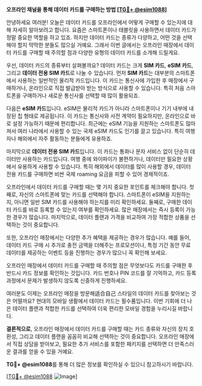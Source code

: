 **오프라인 채널을 통해 데이터 카드를 구매하는 방법 [[TG💪+ @esim1088](https://t.me/s/esim1088)]**

안녕하세요 여러분! 오늘은 데이터 카드를 오프라인에서 어떻게 구매할 수 있는지에 대해 자세히 알아보려고 합니다. 요즘은 스마트폰이나 태블릿을 사용하면서 데이터 카드가 정말 중요한 역할을 하고 있죠. 하지만 데이터 카드는 종류가 다양하고, 어떤 것을 선택해야 할지 막막한 분들도 많으실 거예요. 그래서 이번 글에서는 오프라인 매장에서 데이터 카드를 구매할 때 주의할 점과 다양한 유형의 데이터 카드를 소개해 드릴게요.

우선, 데이터 카드의 종류부터 살펴볼까요? 데이터 카드는 크게 **SIM 카드**, **eSIM 카드**, 그리고 **데이터 전용 SIM 카드**로 나눌 수 있습니다. 먼저 **SIM 카드**는 대부분의 스마트폰에서 사용하는 일반적인 물리적 카드입니다. 이 카드는 통신사에 가입한 후 매장에서 구매하거나, 온라인으로 직접 발급받아 받는 방식으로 사용할 수 있습니다. 특히 처음 스마트폰을 구매하거나 새로운 통신사를 선택할 때 많이 활용되죠.

다음은 **eSIM 카드**입니다. eSIM은 물리적 카드가 아니라 스마트폰이나 기기 내부에 내장된 칩 형태로 제공됩니다. 이 카드는 통신사와 사전 계약이 필요하지만, 온라인으로 바로 설정 가능하기 때문에 편리합니다. 최근에는 eSIM 기능을 지원하는 스마트폰도 많아져서 여러 나라에서 사용할 수 있는 국제 eSIM 카드도 인기를 끌고 있습니다. 특히 여행자나 해외에서 자주 활동하는 분들에게 유용하죠.

마지막으로 **데이터 전용 SIM 카드**입니다. 이 카드는 통화나 문자 서비스 없이 단순히 데이터만 사용하는 카드입니다. 여행 중에 와이파이가 불편하거나, 데이터만 필요한 상황에서 유용하게 사용할 수 있습니다. 특히 해외에서 데이터를 많이 사용할 경우, 데이터 전용 카드를 구매하면 비싼 국제 roaming 요금을 피할 수 있어 경제적이죠.

오프라인에서 데이터 카드를 구매할 때는 몇 가지 중요한 포인트를 체크해야 합니다. 첫째로, 자신의 스마트폰에 맞는 카드를 선택해야 합니다. 스마트폰이 eSIM을 지원하는지, 아니면 일반 SIM 카드를 사용해야 하는지를 미리 확인하세요. 둘째로, 구매한 데이터 카드를 바로 등록할 수 있는지 여부를 확인하세요. 많은 매장에서는 즉시 등록이 가능한 경우가 많습니다. 마지막으로, 데이터 플랜과 가격을 비교하여 가장 적합한 상품을 선택하는 것이 중요합니다.

또한, 오프라인 매장에서는 다양한 추가 혜택을 제공하는 경우가 많습니다. 예를 들어, 데이터 카드 구매 시 추가로 충전 금액을 더해주는 프로모션이나, 특정 기간 동안 무료 데이터를 제공하는 이벤트 등을 진행하는 경우가 많으니 꼭 확인해 보세요.

오프라인 매장에서 데이터 카드를 구매할 때 주의할 점은 무엇보다도 카드를 구매한 후 반드시 카드 정보를 확인하는 것입니다. 카드 번호나 PIN 코드를 잘 기억하고, 카드 등록 과정에서 문제가 발생하지 않도록 신중하게 진행하세요.

여러분도 이제는 오프라인 매장을 방문해适合自己 스타일의 데이터 카드를 찾아보는 것은 어떨까요? 현대의 모바일 생활에서 데이터 카드는 필수품입니다. 이번 기회에 더 나은 데이터 플랜과 적합한 카드를 선택하여 더욱 편리한 모바일 경험을 누리시길 바랍니다.

**결론적으로**, 오프라인 매장에서 데이터 카드를 구매할 때는 카드 종류와 자신의 장치 호환성, 그리고 데이터 플랜을 꼼꼼히 비교해 선택하는 것이 중요합니다. 오프라인 매장에서 직접 상담을 받아보고, 필요한 추가 서비스를 포함한 패키지를 선택하면 더 만족스러운 결과를 얻을 수 있을 거예요.

**TG💪+ @esim1088**를 통해 더 많은 정보를 확인하실 수 있으니 참고하시기 바랍니다. 

[[TG💪+ @esim1088](https://t.me/s/esim1088) ![Image](https://i.postimg.cc/Y0z9fWf4/image.png)]